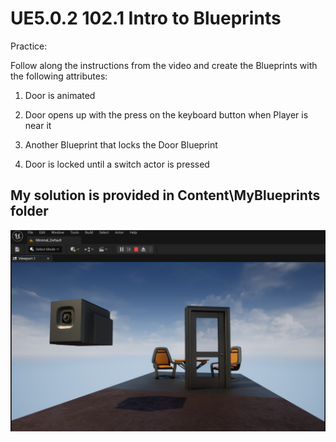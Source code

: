 # UE5.0.2 102.1 Intro to Blueprints

Practice:  

Follow along the instructions from the video and create the Blueprints with the following attributes: 

1. Door is animated  

2. Door opens up with the press on the keyboard button when Player is near it 

3. Another Blueprint that locks the Door Blueprint 

4. Door is locked until a switch actor is pressed

## My solution is provided in Content\MyBlueprints folder
![](MySolution.jpg)